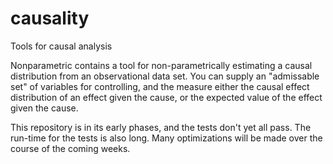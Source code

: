 # causality
Tools for causal analysis

Nonparametric contains a tool for non-parametrically estimating a causal distribution from an observational data set. You can supply an "admissable set" of variables for controlling, and the measure either the causal effect distribution of an effect given the cause, or the expected value of the effect given the cause.

This repository is in its early phases, and the tests don't yet all pass.  The run-time for the tests is also long.  Many optimizations will be made over the course of the coming weeks.
